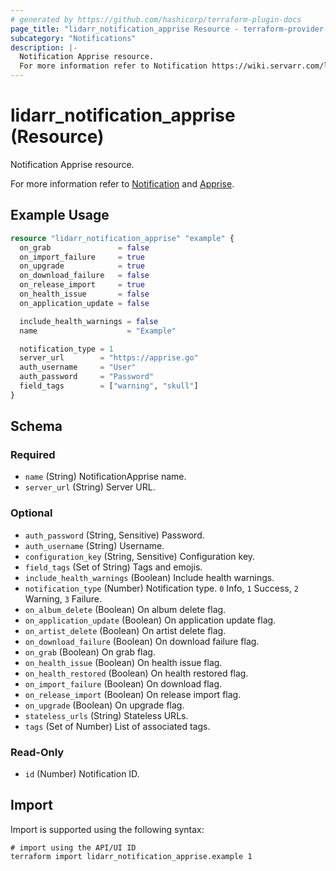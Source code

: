 ```yaml
---
# generated by https://github.com/hashicorp/terraform-plugin-docs
page_title: "lidarr_notification_apprise Resource - terraform-provider-lidarr"
subcategory: "Notifications"
description: |-
  Notification Apprise resource.
  For more information refer to Notification https://wiki.servarr.com/lidarr/settings#connect and Apprise https://wiki.servarr.com/lidarr/supported#apprise.
---
```


# lidarr_notification_apprise (Resource)

<!-- subcategory:Notifications -->Notification Apprise resource.
For more information refer to [Notification](https://wiki.servarr.com/lidarr/settings#connect) and [Apprise](https://wiki.servarr.com/lidarr/supported#apprise).

## Example Usage

```terraform
resource "lidarr_notification_apprise" "example" {
  on_grab               = false
  on_import_failure     = true
  on_upgrade            = true
  on_download_failure   = false
  on_release_import     = true
  on_health_issue       = false
  on_application_update = false

  include_health_warnings = false
  name                    = "Example"

  notification_type = 1
  server_url        = "https://apprise.go"
  auth_username     = "User"
  auth_password     = "Password"
  field_tags        = ["warning", "skull"]
}
```

<!-- schema generated by tfplugindocs -->
## Schema

### Required

- `name` (String) NotificationApprise name.
- `server_url` (String) Server URL.

### Optional

- `auth_password` (String, Sensitive) Password.
- `auth_username` (String) Username.
- `configuration_key` (String, Sensitive) Configuration key.
- `field_tags` (Set of String) Tags and emojis.
- `include_health_warnings` (Boolean) Include health warnings.
- `notification_type` (Number) Notification type. `0` Info, `1` Success, `2` Warning, `3` Failure.
- `on_album_delete` (Boolean) On album delete flag.
- `on_application_update` (Boolean) On application update flag.
- `on_artist_delete` (Boolean) On artist delete flag.
- `on_download_failure` (Boolean) On download failure flag.
- `on_grab` (Boolean) On grab flag.
- `on_health_issue` (Boolean) On health issue flag.
- `on_health_restored` (Boolean) On health restored flag.
- `on_import_failure` (Boolean) On download flag.
- `on_release_import` (Boolean) On release import flag.
- `on_upgrade` (Boolean) On upgrade flag.
- `stateless_urls` (String) Stateless URLs.
- `tags` (Set of Number) List of associated tags.

### Read-Only

- `id` (Number) Notification ID.

## Import

Import is supported using the following syntax:

```shell
# import using the API/UI ID
terraform import lidarr_notification_apprise.example 1
```
